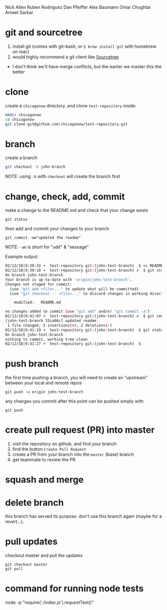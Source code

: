 Nick Allen
Ruben Rodriguez
Dan Pfeiffer
Alex Baumann
Omar Chughtai
Ameet Sarkar


# git and sourcetree
1. install git (comes with git-bash, or `$ brew install git` with homebrew on mac)
2. would highly recommend a git client like [Sourcetree](https://confluence.atlassian.com/get-started-with-sourcetree/install-and-set-up-sourcetree-847359043.html)
* I don't think we'll have merge conflicts, but the earlier we master this the better

# clone
create a `chicagonow` directory, and clone `test-repository` inside
```sh 
mkdir chicagonow
cd chicagonow
git clone git@github.com:chicagonow/test-repository.git
```

# branch
create a branch
```sh
git checkout -b john-branch
```

NOTE: using `-b` with `checkout` will create the branch first

# change, check, add, commit
make a change to the README.md and check that your change exists
```
git status
```
then add and commit your changes to your branch
```
git commit -am"updated the readme"
```

NOTE: `-am` is short for "`a`dd" & "`m`essage"

Example output:
```bash
02/12/18|9:38:32 ➜  test-repository git:(john-test-branch)  $ vi README.md
02/12/18|9:39:10 ➜  test-repository git:(john-test-branch) ✗  $ git status
On branch john-test-branch
Your branch is up-to-date with 'origin/john-test-branch'.
Changes not staged for commit:
  (use "git add <file>..." to update what will be committed)
  (use "git checkout -- <file>..." to discard changes in working directory)

	modified:   README.md

no changes added to commit (use "git add" and/or "git commit -a")
02/12/18|9:41:07 ➜  test-repository git:(john-test-branch) ✗  $ git commit -am"updated readme"
[john-test-branch 33ca06c] updated readme
 1 file changed, 3 insertions(+), 2 deletions(-)
02/12/18|9:41:19 ➜  test-repository git:(john-test-branch)  $ git status
On branch john-test-branch
nothing to commit, working tree clean
02/12/18|9:41:27 ➜  test-repository git:(john-test-branch)  $
```

# push branch
the first time pushing a branch, you will need to create an "upstream" between your local and remote repos
```
git push -u origin john-test-branch
```
any changes you commit after this point can be pushed simply with
```
git push
```

# create pull request (PR) into master
1. visit the repository on github, and find your branch
2. find the button `Create Pull Request`
3. create a PR from your branch into the `master` (base) branch
4. get teammate to review the PR

# squash and merge

# delete branch
this branch has served its purpose. don't use this branch again (maybe for a revert...).

# pull updates
checkout master and pull the updates
```
git checkout master
git pull
```

# command for running node tests
node -p "require('./index.js').requestTest()"